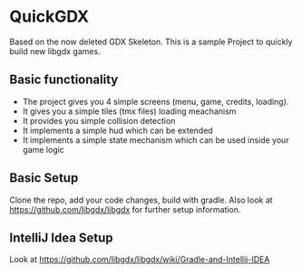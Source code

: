 # QuickGDX

Based on the now deleted GDX Skeleton. This is a sample Project to quickly build new libgdx games.

## Basic functionality 
 - The project gives you 4 simple screens (menu, game, credits, loading). 
 - It gives you a simple tiles (tmx files) loading meachanism
 - It provides you simple collision detection
 - It implements a simple hud which can be extended
 - It implements a simple state mechanism which can be used inside your game logic
 
## Basic Setup
Clone the repo, add your code changes, build with gradle. Also look at https://github.com/libgdx/libgdx for further setup information.
 
## IntelliJ Idea Setup
Look at https://github.com/libgdx/libgdx/wiki/Gradle-and-Intellij-IDEA
